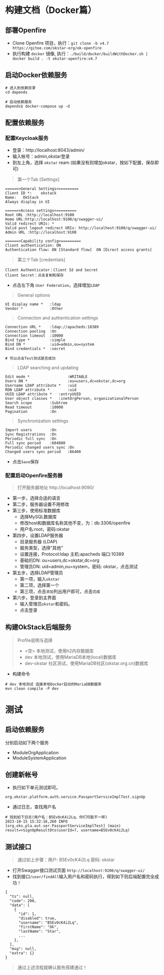# 构建文档（Docker篇）

## 部署Openfire
- Clone Openfire 项目，执行：`git clone -b v4.7 https://gitee.com/okstar-org/ok-openfire`
- 执行构建 `docker` 镜像, 执行：`./build/docker/buildWithDocker.sh | docker build . -t okstar-openfire:v4.7`

## 启动Docker依赖服务
```shell
# 进入到依赖目录
cd depends

# 启动依赖服务
depends$ docker-compose up -d
```

## 配置依赖服务
### 配置Keycloak服务
- 登录：http://localhost:8043/admin/
- 输入帐号：admin,okstar登录
- 到左上角，选择 `okstar` ream (如果没有则增加okstar，按如下配置，保存即可)
> 第一个Tab [Settings]
```text
======>General Settings<=========
Client ID *:    okstack
Name:   OkStack
Always display in UI 

======>Access settings<=========
Root URL :http://localhost:9100
Home URL:http://localhost:9100/q/swagger-ui/
Valid redirect URIs: *
Valid post logout redirect URIs: http://localhost:9100/q/swagger-ui/
Admin URL :http://localhost:9100

======>Capability config<=========
Client authentication: ON
Authentication flow: ON [Standard flow]  ON [Direct access grants]
```

> 第三个Tab [credentials]
```text
Client Authenticator：Client Id and Secret 
Client Secret：点击复制和保存 
```
- 点击左下角  `User Federation`，选择增加`LDAP`
> General options
```text
UI display name *   :ldap 
Vendor *            :Other
```
> Connection and authentication settings
```text
Connection URL *    :ldap://apacheds:10389
Connection pooling  :On
Connection timeout  :10000
Bind type *         :simple
Bind DN *           :uid=admin,ou=system
Bind credentials *  :secret

# 可以点击Test测试是否成功
```
> LDAP searching and updating
```text
Edit mode *                 :WRITABLE
Users DN *                  :ou=users,dc=okstar,dc=org
Username LDAP attribute *   :uid
RDN LDAP attribute *        :uid
UUID LDAP attribute *   :entryUUID
User object classes *   :inetOrgPerson, organizationalPerson
Search scope        :Subtree
Read timeout        :10000
Pagination          :On
```

> Synchronization settings

```text
Import users        :On
Sync Registrations  :On
Periodic full sync  :On
Full sync period    :604800
Periodic changed users sync :On
Changed users sync period   :86400
```
- 点击`Save`保存

### 配置启动Openfire服务器
> 打开服务器地址 http://localhost:9090/
- 第一步，选择合适的语言
- 第二步，服务器设置不用修改
- 第三步，使用标准数据库
  - 选择MySQL数据库
  - 修改host和数据库名称其他不变，为：db:3306/openfire
  - 用户名:root，密码:okstar
- 第四步，设置LDAP服务器
  - 目录服务器 (LDAP)
  - 服务类型，选择“其他”
  - 设置连接，Protocol:ldap	主机:apacheds	端口:10389
  - 基础的DN:	ou=users,dc=okstar,dc=org
  - 管理员DN:	uid=admin,ou=system，密码: okstar，点击测试
- 第五步，选择LDAP管理员
  - 第一项，输入`okstar`
  - 第二项，选择第一个
  - 第三项，点击`添加`列出用户即可，点击`完成`
- 第六步，登录到主界面
  - 输入管理员`okstar`和密码。
  - 点击登录


## 构建OkStack后端服务
> Profile说明与选择
> - <空> 本地测试，使用h2内存数据库
> - dev 本地测试，使用MariaDB本地(local)数据库
> - dev-okstar 社区测试，使用MariaDB社区(okstar.org.cn)数据库

- 构建命令
```shell
# dev 本地测试 连接本地Docker启动的MariaDB数据库
mvn clean compile -P dev
```

# 测试
## 启动依赖服务
分别启动如下两个服务
- ModuleOrgApplication
- ModuleSystemApplication

## 创建新帐号
- 执行如下单元测试即可。
```shell
org.okstar.platform.auth.service.PassportServiceImplTest.signUp
```
- 通过日志，查找用户名
```shell
# 找到如下日志(用户名：B5Ev0cK4i2Lq，你们可能不一样)
2023-10-15 15:32:16,260 INFO  [org.oks.pla.aut.ser.PassportServiceImplTest] (main) result=>SignUpResultDto(userId=7, username=B5Ev0cK4i2Lq)
```

## 测试接口
> 通过如上步骤：用户: B5Ev0cK4i2Lq 密码: okstar
- 打开Swagger接口测试页面 `http://localhost:9200/q/swagger-ui/`
- 找到接口`/user/findAll`输入用户名和密码执行，得到如下则后端配置完全成功！
```text
{
  "ts": null,
  "code": 200,
  "data": [
    {
      "id": 1,
      "disabled": true,
      "username": "B5Ev0cK4i2Lq",
      "firstName": "Ok",
      "lastName": "Star",
      ...
    },
  ],
  "msg": null,
  "extra": {}
}
```
> 通过上述流程就确认服务搭建通过！
